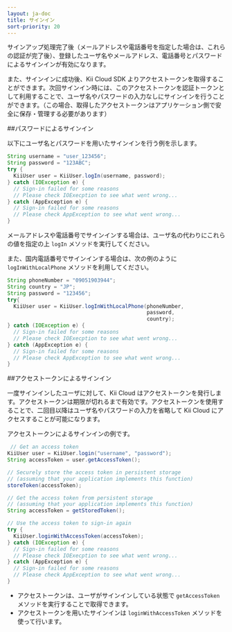 ```yaml
---
layout: ja-doc
title: サインイン
sort-priority: 20
---
```

サインアップ処理完了後（メールアドレスや電話番号を指定した場合は、これらの認証が完了後）、登録したユーザ名やメールアドレス、電話番号とパスワードによるサインインが有効になります。

また、サインインに成功後、Kii Cloud SDK よりアクセストークンを取得することができます。次回サインイン時には、このアクセストークンを認証トークンとして利用することで、ユーザ名やパスワードの入力なしにサインインを行うことができます。（この場合、取得したアクセストークンはアプリケーション側で安全に保存・管理する必要があります）


##パスワードによるサインイン

以下にユーザ名とパスワードを用いたサインインを行う例を示します。

```java
String username = "user_123456";
String password = "123ABC";
try {
  KiiUser user = KiiUser.logIn(username, password);
} catch (IOException e) {
  // Sign-in failed for some reasons
  // Please check IOExecption to see what went wrong...
} catch (AppException e) {
  // Sign-in failed for some reasons
  // Please check AppException to see what went wrong...
}
```

メールアドレスや電話番号でサインインする場合は、ユーザ名の代わりにこれらの値を指定の上 `logIn` メソッドを実行してください。


また、国内電話番号でサインインする場合は、次の例のように `logInWithLocalPhone` メソッドを利用してください。

```java
String phoneNumber = "09051903944";
String country = "JP";
String password = "123456";
try{
  KiiUser user = KiiUser.logInWithLocalPhone(phoneNumber, 
                                             password, 
                                             country);
} catch (IOException e) {
  // Sign-in failed for some reasons
  // Please check IOExecption to see what went wrong...
} catch (AppException e) {
  // Sign-in failed for some reasons
  // Please check AppException to see what went wrong...
}
```

##アクセストークンによるサインイン

一度サインインしたユーザに対して、Kii Cloud はアクセストークンを発行します。アクセストークンは期限が切れるまで有効です。アクセストークンを使用することで、二回目以降はユーザ名やパスワードの入力を省略して Kii Cloud にアクセスすることが可能になります。

アクセストークンによるサインインの例です。

```java
 // Get an access token
KiiUser user = KiiUser.login("username", "password");
String accessToken = user.getAccessToken();

// Securely store the access token in persistent storage
// (assuming that your application implements this function)
storeToken(accessToken);

// Get the access token from persistent storage
// (assuming that your application implements this function)
String accessToken = getStoredToken();

// Use the access token to sign-in again
try {
  KiiUser.loginWithAccessToken(accessToken);
} catch (IOException e) {
  // Sign-in failed for some reasons
  // Please check IOExecption to see what went wrong...
} catch (AppException e) {
  // Sign-in failed for some reasons
  // Please check AppException to see what went wrong...
}
```

* アクセストークンは、ユーザがサインインしている状態で `getAccessToken` メソッドを実行することで取得できます。
* アクセストークンを用いたサインインは `loginWithAccessToken` メソッドを使って行います。

